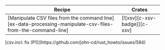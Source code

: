 | Recipe | Crates |
|--------|--------|
| [Manipulate CSV files from the command line][ex-data-processing-manipulate-csv-files-from-the-command-line] | [![xsv][c-xsv-badge]][c-xsv] |

<div class="hidden">
[csv.incl: fix (P1)](https://github.com/john-cd/rust_howto/issues/584)

</div>
